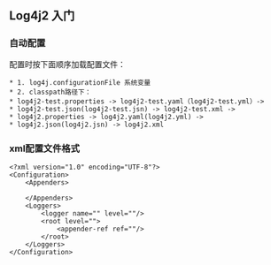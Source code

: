 ## Log4j2 入门

### 自动配置

配置时按下面顺序加载配置文件：

	* 1. log4j.configurationFile 系统变量
	* 2. classpath路径下：
	* log4j2-test.properties -> log4j2-test.yaml（log4j2-test.yml）->  
	* log4j2-test.json(log4j2-test.jsn) -> log4j2-test.xml -> 
	* log4j2.properties -> log4j2.yaml(log4j2.yml) -> 
	* log4j2.json(log4j2.jsn) -> log4j2.xml

### xml配置文件格式

	<?xml version="1.0" encoding="UTF-8"?>
	<Configuration>
		<Appenders>
			
		</Appenders>
		<Loggers>
			<logger name="" level=""/>
			<root level="">
				<appender-ref ref=""/>
			</root>
		</Loggers>
	</Configuration>


